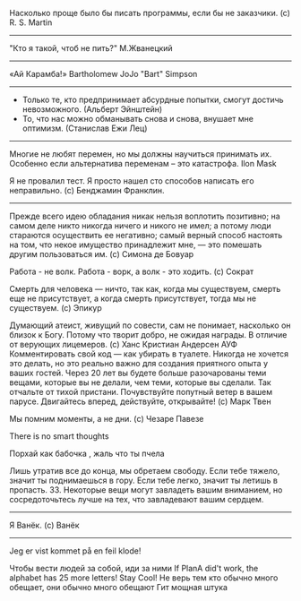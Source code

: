 Насколько проще было бы писать программы, если бы не заказчики. (с) R. S. Martin
***
"Кто я такой, чтоб не пить?" М.Жванецкий
***
«Ай Карамба!» Bartholomew JoJo "Bart" Simpson
***
- Только те, кто предпринимает абсурдные попытки, смогут достичь невозможного. (Альберт Эйнштейн)
- То, что нас можно обманывать снова и снова, внушает мне оптимизм. (Станислав Ежи Лец)
***
Многие не любят перемен, но мы должны научиться принимать их. Особенно если альтернатива переменам – это катастрофа. Ilon Mask 

Я не провалил тест. Я просто нашел сто способов написать его неправильно. (с) Бенджамин Франклин.
***
Прежде всего идею обладания никак нельзя воплотить позитивно; на самом деле никто никогда ничего и никого не имел; а потому люди стараются осуществить ее негативно; самый верный способ настоять на том, что некое имущество принадлежит мне, — это помешать другим пользоваться им. (c) Симона де Бовуар

Работа - не волк. Работа - ворк, а волк - это ходить. (с) Сократ

Смерть для человека — ничто, так как, когда мы существуем, смерть еще не присутствует, а когда смерть присутствует, тогда мы не существуем. (с) Эпикур

Думающий атеист, живущий по совести, сам не понимает, насколько он близок к Богу. Потому что творит добро, не ожидая награды. В отличие от верующих лицемеров. (с) Ханс Кристиан Андерсен
АУФ
Комментировать свой код — как убирать в туалете. Никогда не хочется это делать, но это реально важно для создания приятного опыта у ваших гостей.
Через 20 лет вы будете больше разочарованы теми вещами, которые вы не делали, чем теми, которые вы сделали. Так отчальте от тихой пристани. Почувствуйте попутный ветер в вашем парусе. Двигайтесь вперед, действуйте, открывайте!
 (с) Марк Твен
 
 Мы помним моменты, а не дни. (c) Чезаре Павезе
 
There is no smart thoughts

Порхай как бабочка , жаль что ты пчела

Лишь утратив все до конца, мы обретаем свободу.
Если тебе тяжело, значит ты поднимаешься в гору. Если тебе легко, значит ты летишь в пропасть.
33. Некоторые вещи могут завладеть вашим вниманием, но сосредоточьтесь лучше на тех, что завладевают вашим сердцем.

***
Я Ванёк. (с) Ванёк
***

Jeg er vist kommet på en feil klode!

Чтобы вести людей за собой, иди за ними
If PlanA did't work, the alphabet has 25 more letters! Stay Cool!
Не верь тем кто обычно много обещает, они обычно много обещают
Гит мощная штука 

